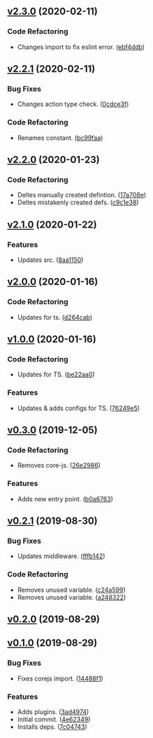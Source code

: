 <a name="v2.3.0"></a>
## [v2.3.0](https://github.com/alexseitsinger/redux-locations/compare/v2.2.1...v2.3.0) (2020-02-11)

### Code Refactoring
- Changes import to fix eslint error. ([ebf4ddb](https://github.com/alexseitsinger/redux-locations/commit/ebf4ddb4d990d17c30b4d5a286b9394bac0d459a))


<a name="v2.2.1"></a>
## [v2.2.1](https://github.com/alexseitsinger/redux-locations/compare/v2.2.0...v2.2.1) (2020-02-11)

### Bug Fixes
- Changes action type check. ([0cdce3f](https://github.com/alexseitsinger/redux-locations/commit/0cdce3f88bae8a68076653d68ba147d53d2dc4e7))

### Code Refactoring
- Renames constant. ([bc99faa](https://github.com/alexseitsinger/redux-locations/commit/bc99faadd878af3b67dcecb38fec2d7209318192))


<a name="v2.2.0"></a>
## [v2.2.0](https://github.com/alexseitsinger/redux-locations/compare/v2.1.0...v2.2.0) (2020-01-23)

### Code Refactoring
- Deltes manually created defintion. ([17a708e](https://github.com/alexseitsinger/redux-locations/commit/17a708ec88abbed6a6a8f400685732a6bbb3e3d6))
- Deltes mistakenly created defs. ([c9c1e38](https://github.com/alexseitsinger/redux-locations/commit/c9c1e38ecac50ed373e8739b1135e8e222f58559))


<a name="v2.1.0"></a>
## [v2.1.0](https://github.com/alexseitsinger/redux-locations/compare/v2.0.0...v2.1.0) (2020-01-22)

### Features
- Updates src. ([8aa1150](https://github.com/alexseitsinger/redux-locations/commit/8aa1150e501030e3f86a49306f4b409af1515394))


<a name="v2.0.0"></a>
## [v2.0.0](https://github.com/alexseitsinger/redux-locations/compare/v1.0.0...v2.0.0) (2020-01-16)

### Code Refactoring
- Updates for ts. ([d264cab](https://github.com/alexseitsinger/redux-locations/commit/d264cab3c2f3aa60fc601087849f8fe68ef7e860))


<a name="v1.0.0"></a>
## [v1.0.0](https://github.com/alexseitsinger/redux-locations/compare/v0.3.0...v1.0.0) (2020-01-16)

### Code Refactoring
- Updates for TS. ([be22aa0](https://github.com/alexseitsinger/redux-locations/commit/be22aa01b7f11a2dba2537c5689b3e5176c2f47b))

### Features
- Updates & adds configs for TS. ([76249e5](https://github.com/alexseitsinger/redux-locations/commit/76249e5e14f1363fa3c19c298c9a08060a24ccc0))


<a name="v0.3.0"></a>
## [v0.3.0](https://github.com/alexseitsinger/redux-locations/compare/v0.2.1...v0.3.0) (2019-12-05)

### Code Refactoring
- Removes core-js. ([26e2986](https://github.com/alexseitsinger/redux-locations/commit/26e29867421c546def7092cfefe21939ee9d934b))

### Features
- Adds new entry point. ([b0a6763](https://github.com/alexseitsinger/redux-locations/commit/b0a67633f326a2e6380433187807099f95d31f69))


<a name="v0.2.1"></a>
## [v0.2.1](https://github.com/alexseitsinger/redux-locations/compare/v0.2.0...v0.2.1) (2019-08-30)

### Bug Fixes
- Updates middleware. ([fffb142](https://github.com/alexseitsinger/redux-locations/commit/fffb142bf2180647e78c7e09b91895ea7cef0ba2))

### Code Refactoring
- Removes unused variable. ([c24a599](https://github.com/alexseitsinger/redux-locations/commit/c24a5997110f74296b21aeb12ee6365bc91d56d2))
- Removes unused variable. ([a248322](https://github.com/alexseitsinger/redux-locations/commit/a24832260163b464b9af8bd98bab222dd34944fb))


<a name="v0.2.0"></a>
## [v0.2.0](https://github.com/alexseitsinger/redux-locations/compare/v0.1.0...v0.2.0) (2019-08-29)


<a name="v0.1.0"></a>
## [v0.1.0](https://github.com/alexseitsinger/redux-locations/compare/4e62349cdfcbef14759747ecd9b266e838804753...v0.1.0) (2019-08-29)

### Bug Fixes
- Fixes corejs import. ([14488f1](https://github.com/alexseitsinger/redux-locations/commit/14488f16a9174c1be5f5058270495d62515110bd))

### Features
- Adds plugins. ([3ad4974](https://github.com/alexseitsinger/redux-locations/commit/3ad4974c8b91b6b9dfc1f762fd057f6908d4af89))
- Initial commit. ([4e62349](https://github.com/alexseitsinger/redux-locations/commit/4e62349cdfcbef14759747ecd9b266e838804753))
- Installs deps. ([7c04743](https://github.com/alexseitsinger/redux-locations/commit/7c047434a12676a4c33884f2c1da51a5b8ff74f4))


